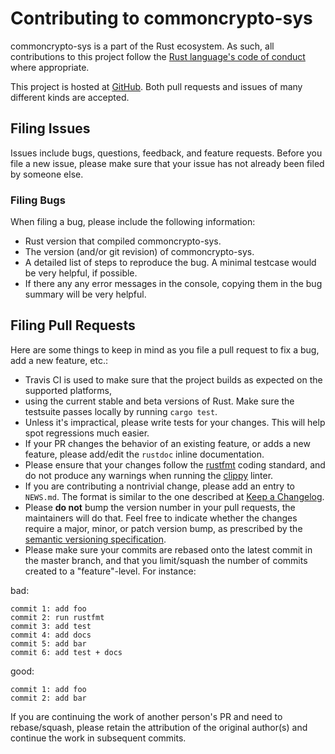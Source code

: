 # Contributing to commoncrypto-sys

commoncrypto-sys is a part of the Rust ecosystem. As such, all contributions to this project follow
the [Rust language's code of conduct](https://www.rust-lang.org/conduct.html) where appropriate.

This project is hosted at [GitHub](https://github.com/malept/commoncrypto-sys). Both pull requests
and issues of many different kinds are accepted.

## Filing Issues

Issues include bugs, questions, feedback, and feature requests. Before you file a new issue, please
make sure that your issue has not already been filed by someone else.

### Filing Bugs

When filing a bug, please include the following information:

* Rust version that compiled commoncrypto-sys.
* The version (and/or git revision) of commoncrypto-sys.
* A detailed list of steps to reproduce the bug. A minimal testcase would be very helpful,
  if possible.
* If there any any error messages in the console, copying them in the bug summary will be
  very helpful.

## Filing Pull Requests

Here are some things to keep in mind as you file a pull request to fix a bug, add a new feature,
etc.:

* Travis CI is used to make sure that the project builds as expected on the supported platforms,
* using the current stable and beta versions of Rust.
  Make sure the testsuite passes locally by running `cargo test`.
* Unless it's impractical, please write tests for your changes. This will help spot regressions
  much easier.
* If your PR changes the behavior of an existing feature, or adds a new feature, please add/edit
  the `rustdoc` inline documentation.
* Please ensure that your changes follow the [rustfmt](https://github.com/rust-lang-nursery/rustfmt)
  coding standard, and do not produce any warnings when running the
  [clippy](https://github.com/Manishearth/rust-clippy) linter.
* If you are contributing a nontrivial change, please add an entry to `NEWS.md`. The format is
  similar to the one described at [Keep a Changelog](http://keepachangelog.com/).
* Please **do not** bump the version number in your pull requests, the maintainers will do that.
  Feel free to indicate whether the changes require a major, minor, or patch version bump, as
  prescribed by the [semantic versioning specification](http://semver.org/).
* Please make sure your commits are rebased onto the latest commit in the master branch, and that
  you limit/squash the number of commits created to a "feature"-level. For instance:

bad:

```
commit 1: add foo
commit 2: run rustfmt
commit 3: add test
commit 4: add docs
commit 5: add bar
commit 6: add test + docs
```

good:

```
commit 1: add foo
commit 2: add bar
```

If you are continuing the work of another person's PR and need to rebase/squash, please retain the
attribution of the original author(s) and continue the work in subsequent commits.
